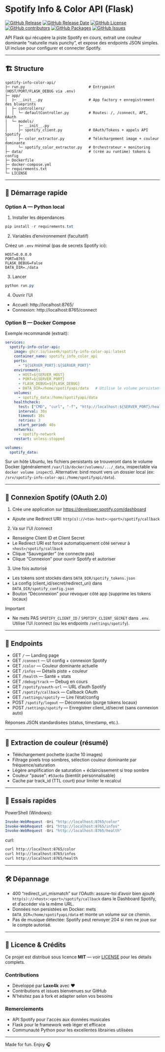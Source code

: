 # Spotify Info & Color API (Flask)

[![GitHub Release](https://img.shields.io/github/v/release/laxe4k/spotify-info-color-api)](https://github.com/laxe4k/spotify-info-color-api/releases)
[![GitHub Release Date](https://img.shields.io/github/release-date/laxe4k/spotify-info-color-api)](https://github.com/laxe4k/spotify-info-color-api/releases)
[![GitHub License](https://img.shields.io/github/license/laxe4k/spotify-info-color-api)](https://github.com/laxe4k/spotify-info-color-api/blob/main/LICENSE)
[![GitHub contributors](https://img.shields.io/github/contributors/laxe4k/spotify-info-color-api)](https://github.com/laxe4k/spotify-info-color-api/graphs/contributors)
[![GitHub Packages](https://img.shields.io/badge/GitHub%20Packages-ghcr.io-blue)](https://github.com/laxe4k/spotify-info-color-api/pkgs/container/spotify-info-color-api)
[![GitHub Issues](https://img.shields.io/github/issues/laxe4k/spotify-info-color-api)](https://github.com/laxe4k/spotify-info-color-api/issues)

API Flask qui récupère la piste Spotify en cours, extrait une couleur dominante “naturelle mais punchy”, et expose des endpoints JSON simples. UI incluse pour configurer et connecter Spotify.

---

## 🏗️ Structure

```
spotify-info-color-api/
├─ run.py                             # Entrypoint (HOST/PORT/FLASK_DEBUG via .env)
├─ app/
│  ├─ __init__.py                     # App factory + enregistrement des blueprints
│  ├─ controllers/
│  │  └─ defaultController.py         # Routes: /, /connect, API, OAuth
│  └─ models/
│     ├─ __init__.py
│     ├─ spotify_client.py            # OAuth/Tokens + appels API Spotify
│     ├─ color_extractor.py           # Téléchargement image + couleur dominante
│     └─ spotify_color_extractor.py   # Orchestrateur + monitoring
├─ data/                              # (créé au runtime) tokens & config
├─ Dockerfile
├─ docker-compose.yml
├─ requirements.txt
└─ LICENSE
```

---

## 🚀 Démarrage rapide

### Option A — Python local

1) Installer les dépendances

```powershell
pip install -r requirements.txt
```

2) Variables d’environnement (facultatif)

Créez un `.env` minimal (pas de secrets Spotify ici):

```env
HOST=0.0.0.0
PORT=8765
FLASK_DEBUG=False
DATA_DIR=./data
```

3) Lancer

```powershell
python run.py
```

4) Ouvrir l’UI
- Accueil: http://localhost:8765/
- Connexion: http://localhost:8765/connect

### Option B — Docker Compose

Exemple recommandé (extrait):

```yaml
services:
  spotify-info-color-api:
    image: ghcr.io/laxe4k/spotify-info-color-api:latest
    container_name: spotify_info_color_api
    ports:
      - "${SERVER_PORT}:${SERVER_PORT}"
    environment:
      - HOST=${SERVER_HOST}
      - PORT=${SERVER_PORT}
      - FLASK_DEBUG=${FLASK_DEBUG}
      - DATA_DIR=/home/spotifyapi/data   # Utilise le volume persistant
    volumes:
      - spotify_data:/home/spotifyapi/data
    healthcheck:
      test: ["CMD", "curl", "-f", "http://localhost:${SERVER_PORT}/health"]
      interval: 30s
      timeout: 10s
      retries: 3
      start_period: 40s
    networks:
      - spotify-network
    restart: unless-stopped

volumes:
  spotify_data:
```

Sur un hôte Ubuntu, les fichiers persistants se trouveront dans le volume Docker (généralement `/var/lib/docker/volumes/.../_data`, inspectable via `docker volume inspect`). Alternative: bind mount vers un dossier local (ex: `/srv/spotify-info-color-api:/home/spotifyapi/data`).

---

## 🔐 Connexion Spotify (OAuth 2.0)

1) Crée une application sur https://developer.spotify.com/dashboard
- Ajoute une Redirect URI: `http(s)://<ton-host>:<port>/spotify/callback`

2) Va sur l’UI /connect
- Renseigne Client ID et Client Secret
- Le Redirect URI est forcé automatiquement côté serveur à `<host>/spotify/callback`
- Clique “Sauvegarder” (ne connecte pas)
- Clique “Connexion” pour ouvrir Spotify et autoriser

3) Une fois autorisé
- Les tokens sont stockés dans `DATA_DIR/spotify_tokens.json`
- La config (client_id/secret/redirect_uri) dans `DATA_DIR/spotify_config.json`
- Bouton “Déconnexion” pour révoquer côté app (supprime les tokens locaux)

Important
- Ne mets PAS `SPOTIFY_CLIENT_ID` / `SPOTIFY_CLIENT_SECRET` dans `.env`. Utilise l’UI /connect (ou les endpoints `/settings/spotify`).

---

## 🔗 Endpoints

- GET `/` — Landing page
- GET `/connect` — UI config + connexion Spotify
- GET `/color` — Couleur dominante actuelle
- GET `/infos` — Détails piste + couleur
- GET `/health` — Santé + stats
- GET `/debug/track` — Debug en cours
- GET `/spotify/oauth-url` — URL d’auth Spotify
- GET `/spotify/callback` — Callback OAuth
- GET `/settings/spotify` — Lire l’état/config
- POST `/spotify/logout` — Déconnexion (purge tokens locaux)
- POST `/settings/spotify` — Enregistrer client_id/secret (sans connexion auto)

Réponses JSON standardisées (status, timestamp, etc.).

---

## 🎨 Extraction de couleur (résumé)

- Téléchargement pochette (cache 10 images)
- Filtrage pixels trop sombres, sélection couleur dominante par fréquence/saturation
- Légère amplification de saturation + éclaircissement si trop sombre
- Couleur "pause": `#53ac6a` (bientôt personnalisable)
- Cache par track_id (TTL court) pour limiter le recalcul

---

## 🧪 Essais rapides

PowerShell (Windows):

```powershell
Invoke-WebRequest -Uri "http://localhost:8765/color"
Invoke-WebRequest -Uri "http://localhost:8765/infos"
Invoke-WebRequest -Uri "http://localhost:8765/health"
```

curl:

```bash
curl http://localhost:8765/color
curl http://localhost:8765/infos
curl http://localhost:8765/health
```

---

## 🛠️ Dépannage

- 400 “redirect_uri_mismatch” sur l’OAuth: assure-toi d’avoir bien ajouté `http(s)://<host>:<port>/spotify/callback` dans le Dashboard Spotify, et d’accéder via la même URL.
- Données non persistées en Docker: mets `DATA_DIR=/home/spotifyapi/data` et monte un volume sur ce chemin.
- Pas de musique détectée: Spotify peut renvoyer 204 si rien ne joue sur le compte autorisé.

---

## 📄 Licence & Crédits

Ce projet est distribué sous licence **MIT** — voir [LICENSE](LICENSE) pour les détails complets.

### Contributions
- Développé par **Laxe4k** avec ❤️
- Contributions et issues bienvenues sur GitHub
- N'hésitez pas à fork et adapter selon vos besoins

### Remerciements
- API Spotify pour l'accès aux données musicales
- Flask pour le framework web léger et efficace
- Communauté Python pour les excellentes librairies utilisées

---

Made for fun. Enjoy 🎧
